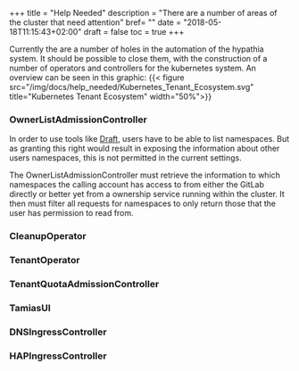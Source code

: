 +++
title = "Help Needed"
description = "There are a number of areas of the cluster that need attention"
bref= ""
date = "2018-05-18T11:15:43+02:00"
draft = false
toc = true
+++

Currently the are a number of holes in the automation of the hypathia system. It should be possible to close them, with the construction of a number of operators and controllers for the kubernetes system. An overview can be seen in this graphic: 
{{< figure src="/img/docs/help_needed/Kubernetes_Tenant_Ecosystem.svg" title="Kubernetes Tenant Ecosystem" width="50%">}}


### OwnerListAdmissionController

In order to use tools like [Draft](https://azure.microsoft.com/en-us/blog/streamlining-kubernetes-development-with-draft/), users have to be able to list namespaces. But as granting this right would result in exposing the information about other users namespaces, this is not permitted in the current settings.

The OwnerListAdmissionController must retrieve the information to which namespaces the calling account has access to from either the GitLab directly or better yet from a ownership service running within the cluster. It then must filter all requests for namespaces to only return those that the user has permission to read from.


### CleanupOperator

### TenantOperator

### TenantQuotaAdmissionController

### TamiasUI

### DNSIngressController

### HAPIngressController

